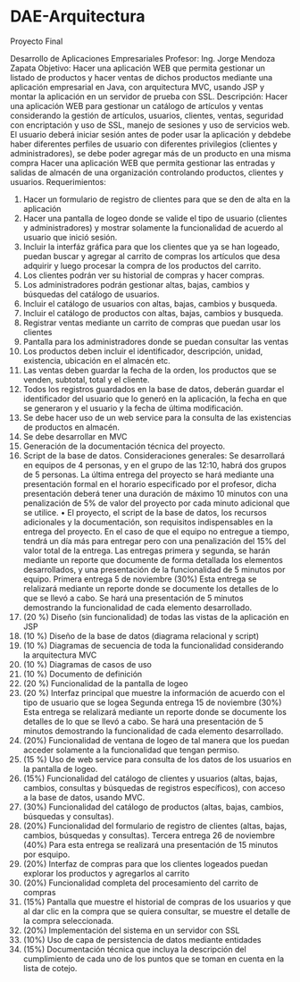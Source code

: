 # DAE-Arquitectura
Proyecto	Final

Desarrollo	de	Aplicaciones	Empresariales
Profesor: Ing. Jorge Mendoza Zapata
Objetivo: Hacer una aplicación WEB que permita gestionar un listado de productos y hacer ventas
de dichos productos mediante una aplicación empresarial en Java, con arquitectura MVC, usando
JSP y montar la aplicación en un servidor de prueba con SSL.
Descripción: Hacer una aplicación WEB para gestionar un catálogo de artículos y ventas
considerando la gestión de artículos, usuarios, clientes, ventas, seguridad con encriptación y uso de
SSL, manejo de sesiones y uso de servicios web.
El usuario deberá iniciar sesión antes de poder usar la aplicación y debdebe haber diferentes perfiles
de usuario con diferentes privilegios (clientes y administradores), se debe poder agregar más de un
producto en una misma compra
Hacer una aplicación WEB que permita gestionar las entradas y salidas de almacén de una
organización controlando productos, clientes y usuarios.
Requerimientos:
1. Hacer un formulario de registro de clientes para que se den de alta en la aplicación
2. Hacer una pantalla de logeo donde se valide el tipo de usuario (clientes y administradores)
y mostrar solamente la funcionalidad de acuerdo al usuario que inició sesión.
3. Incluir la interfáz gráfica para que los clientes que ya se han logeado, puedan buscar y
agregar al carrito de compras los artículos que desa adquirir y luego procesar la compra de
los productos del carrito.
4. Los clientes podrán ver su historial de compras y hacer compras.
5. Los administradores podrán gestionar altas, bajas, cambios y búsquedas del catálogo de
usuarios.
6. Incluir el catálogo de usuarios con altas, bajas, cambios y busqueda.
7. Incluir el catálogo de productos con altas, bajas, cambios y busqueda.
8. Registrar ventas mediante un carrito de compras que puedan usar los clientes
9. Pantalla para los administradores donde se puedan consultar las ventas
10. Los productos deben incluir el identificador, descripción, unidad, existencia, ubicación en el
almacén etc.
11. Las ventas deben guardar la fecha de la orden, los productos que se venden, subtotal, total
y el cliente.
12. Todos los registros guardados en la base de datos, deberán guardar el identificador del
usuario que lo generó en la aplicación, la fecha en que se generaron y el usuario y la fecha
de última modificación.
13. Se debe hacer uso de un web service para la consulta de las existencias de productos en
almacén.
14. Se debe desarrollar en MVC
15. Generación de la documentación técnica del proyecto.
16. Script de la base de datos.
Consideraciones generales:
Se desarrollará en equipos de 4 personas, y en el grupo de las 12:10, habrá dos grupos de 5 personas.
La última entrega del proyecto se hará mediante una presentación formal en el horario especificado
por el profesor, dicha presentación deberá tener una duración de máximo 10 minutos con una
penalización de 5% de valor del proyecto por cada minuto adicional que se utilice.
• El proyecto, el script de la base de datos, los recursos adicionales y la documentación, son
requisitos indispensables en la entrega del proyecto.
En el caso de que el equipo no entregue a tiempo, tendrá un día más para entregar pero con una
penalización del 15% del valor total de la entrega.
Las entregas primera y segunda, se harán mediante un reporte que documente de forma detallada
los elementos desarrollados, y una presentación de la funcionalidad de 5 minutos por equipo.
Primera	entrega 5	de	noviembre (30%)
Esta entrega se relalizará mediante un reporte donde se documente los detalles de lo que se llevó
a cabo. Se hará una presentación de 5 minutos demostrando la funcionalidad de cada elemento
desarrollado.
1. (20 %) Diseño (sin funcionalidad) de todas las vistas de la aplicación en JSP
2. (10 %) Diseño de la base de datos (diagrama relacional y script)
3. (10 %) Diagramas de secuencia de toda la funcionalidad considerando la arquitectura MVC
4. (10 %) Diagramas de casos de uso
5. (10 %) Documento de definición
6. (20 %) Funcionalidad de la pantalla de logeo
7. (20 %) Interfaz principal que muestre la información de acuerdo con el tipo de usuario que
se logea
Segunda entrega 15 de	noviembre (30%)
Esta entrega se relalizará mediante un reporte donde se documente los detalles de lo que se llevó
a cabo. Se hará una presentación de 5 minutos demostrando la funcionalidad de cada elemento
desarrollado.
1. (20%) Funcionalidad de ventana de logeo de tal manera que los puedan acceder solamente
a la funcionalidad que tengan permiso.
2. (15 %) Uso de web service para consulta de los datos de los usuarios en la pantalla de
logeo.
3. (15%) Funcionalidad del catálogo de clientes y usuarios (altas, bajas, cambios, consultas y
búsquedas de registros específicos), con acceso a la base de datos, usando MVC.
4. (30%) Funcionalidad del catálogo de productos (altas, bajas, cambios, búsquedas y
consultas).
5. (20%) Funcionalidad del formulario de registro de clientes (altas, bajas, cambios,
búsquedas y consultas).
Tercera	entrega	26 de	noviembre (40%)
Para esta entrega se realizará una presentación de 15 minutos por esquipo.
1. (20%) Interfaz de compras para que los clientes logeados puedan explorar los productos y
agregarlos al carrito
2. (20%) Funcionalidad completa del procesamiento del carrito de compras
3. (15%) Pantalla que muestre el historial de compras de los usuarios y que al dar clic en la
compra que se quiera consultar, se muestre el detalle de la compra seleccionada.
4. (20%) Implementación del sistema en un servidor con SSL
5. (10%) Uso de capa de persistencia de datos mediante entidades
6. (15%) Documentación técnica que incluya la descripción del cumplimiento de cada uno de
los puntos que se toman en cuenta en la lista de cotejo.
